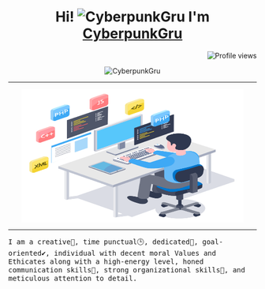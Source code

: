 <h1 align="center">Hi! <img src="https://media.giphy.com/media/hvRJCLFzcasrR4ia7z/giphy.gif" width="30" alt="CyberpunkGru"> I'm <a href="https://github.com/CyberpunkGru" color="white" target="_blank">CyberpunkGru</a></h1>
 <img src="https://gpvc.arturio.dev/CyberpunkGru" alt="Profile views" align='right'/> 
 <a href="https://github.com/CyberpunkGru/CyberpunkGru/"> </a>
<br/>

<p align="center">
  <img src="https://readme-typing-svg.herokuapp.com?color=1AF761&lines=Blockchain+%7C%7C+Defi+%7C%7C+NFT+Game+Enthusiastic;React+%7C%7C+Vue+%7C%7C+Python+%7C%7C+Django+Enthusiastic;Learning+New+Things+Everyday;Never+Stop+Learning!&center=true&width=800&height=45" alt="CyberpunkGru">
</p>
<hr/>

<p align="center">
  <a href="https://github.com/CyberpunkGru">
    <img align="center" src="https://github.com/CyberpunkGru/CyberpunkGru/blob/main/image/giphy.gif" width="450" height="270">
  </a>
</p>
<hr/>

<samp>
I am a creative🎡, time punctual🕒, dedicated🎯, goal-oriented✔️, individual with decent moral Values and Ethicates along with a high-energy level, honed communication skills👐, strong organizational skills👮‍, and meticulous attention to detail.
</samp>
